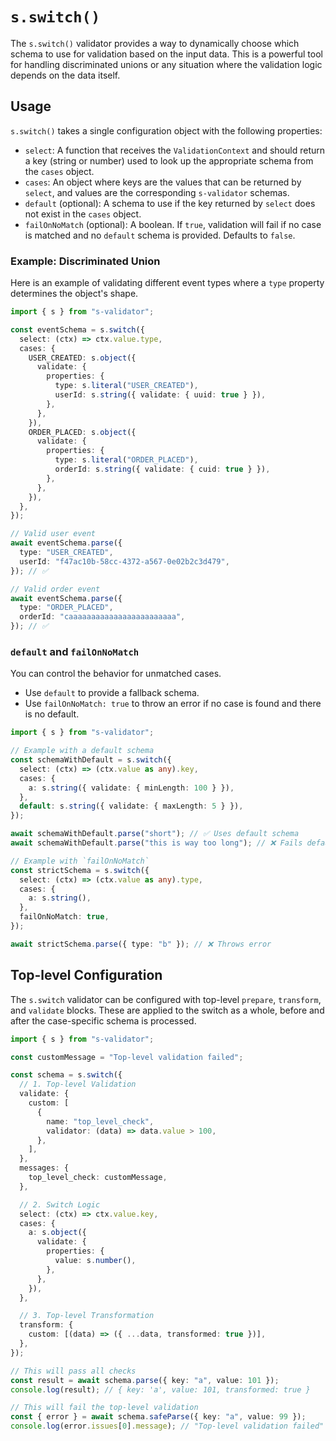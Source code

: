 # `s.switch()`

The `s.switch()` validator provides a way to dynamically choose which schema to use for validation based on the input data. This is a powerful tool for handling discriminated unions or any situation where the validation logic depends on the data itself.

## Usage

`s.switch()` takes a single configuration object with the following properties:

- `select`: A function that receives the `ValidationContext` and should return a key (string or number) used to look up the appropriate schema from the `cases` object.
- `cases`: An object where keys are the values that can be returned by `select`, and values are the corresponding `s-validator` schemas.
- `default` (optional): A schema to use if the key returned by `select` does not exist in the `cases` object.
- `failOnNoMatch` (optional): A boolean. If `true`, validation will fail if no case is matched and no `default` schema is provided. Defaults to `false`.

### Example: Discriminated Union

Here is an example of validating different event types where a `type` property determines the object's shape.

```typescript
import { s } from "s-validator";

const eventSchema = s.switch({
  select: (ctx) => ctx.value.type,
  cases: {
    USER_CREATED: s.object({
      validate: {
        properties: {
          type: s.literal("USER_CREATED"),
          userId: s.string({ validate: { uuid: true } }),
        },
      },
    }),
    ORDER_PLACED: s.object({
      validate: {
        properties: {
          type: s.literal("ORDER_PLACED"),
          orderId: s.string({ validate: { cuid: true } }),
        },
      },
    }),
  },
});

// Valid user event
await eventSchema.parse({
  type: "USER_CREATED",
  userId: "f47ac10b-58cc-4372-a567-0e02b2c3d479",
}); // ✅

// Valid order event
await eventSchema.parse({
  type: "ORDER_PLACED",
  orderId: "caaaaaaaaaaaaaaaaaaaaaaaa",
}); // ✅
```

### `default` and `failOnNoMatch`

You can control the behavior for unmatched cases.

- Use `default` to provide a fallback schema.
- Use `failOnNoMatch: true` to throw an error if no case is found and there is no default.

```typescript
import { s } from "s-validator";

// Example with a default schema
const schemaWithDefault = s.switch({
  select: (ctx) => (ctx.value as any).key,
  cases: {
    a: s.string({ validate: { minLength: 100 } }),
  },
  default: s.string({ validate: { maxLength: 5 } }),
});

await schemaWithDefault.parse("short"); // ✅ Uses default schema
await schemaWithDefault.parse("this is way too long"); // ❌ Fails default schema's validation

// Example with `failOnNoMatch`
const strictSchema = s.switch({
  select: (ctx) => (ctx.value as any).type,
  cases: {
    a: s.string(),
  },
  failOnNoMatch: true,
});

await strictSchema.parse({ type: "b" }); // ❌ Throws error
```

## Top-level Configuration

The `s.switch` validator can be configured with top-level `prepare`, `transform`, and `validate` blocks. These are applied to the switch as a whole, before and after the case-specific schema is processed.

```typescript
import { s } from "s-validator";

const customMessage = "Top-level validation failed";

const schema = s.switch({
  // 1. Top-level Validation
  validate: {
    custom: [
      {
        name: "top_level_check",
        validator: (data) => data.value > 100,
      },
    ],
  },
  messages: {
    top_level_check: customMessage,
  },

  // 2. Switch Logic
  select: (ctx) => ctx.value.key,
  cases: {
    a: s.object({
      validate: {
        properties: {
          value: s.number(),
        },
      },
    }),
  },

  // 3. Top-level Transformation
  transform: {
    custom: [(data) => ({ ...data, transformed: true })],
  },
});

// This will pass all checks
const result = await schema.parse({ key: "a", value: 101 });
console.log(result); // { key: 'a', value: 101, transformed: true }

// This will fail the top-level validation
const { error } = await schema.safeParse({ key: "a", value: 99 });
console.log(error.issues[0].message); // "Top-level validation failed"
```

